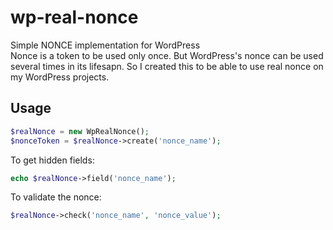 # wp-real-nonce
Simple NONCE implementation for WordPress<br>
Nonce is a token to be used only once. But WordPress's nonce can be used several times in its lifesapn. So I created this to be able to use real nonce on my WordPress projects.
## Usage
```php
$realNonce = new WpRealNonce();
$nonceToken = $realNonce->create('nonce_name');
```
To get hidden fields:
```php
echo $realNonce->field('nonce_name');
```
To validate the nonce:
```php
$realNonce->check('nonce_name', 'nonce_value');
```
